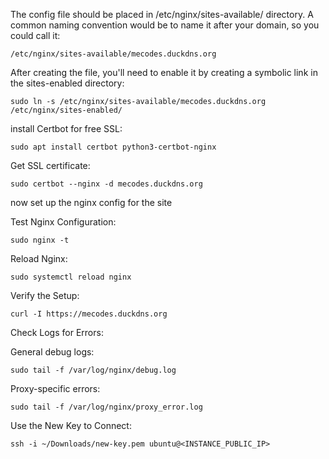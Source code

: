 The config file should be placed in /etc/nginx/sites-available/ directory. A common naming convention would be to name it after your domain, so you could call it:

    /etc/nginx/sites-available/mecodes.duckdns.org



After creating the file, you'll need to enable it by creating a symbolic link in the sites-enabled directory:

    sudo ln -s /etc/nginx/sites-available/mecodes.duckdns.org /etc/nginx/sites-enabled/



install Certbot for free SSL:

    sudo apt install certbot python3-certbot-nginx



Get SSL certificate:

    sudo certbot --nginx -d mecodes.duckdns.org



now set up the nginx config for the site


Test Nginx Configuration:

    sudo nginx -t



Reload Nginx:

    sudo systemctl reload nginx



Verify the Setup:

    curl -I https://mecodes.duckdns.org



Check Logs for Errors:

General debug logs:

    sudo tail -f /var/log/nginx/debug.log



Proxy-specific errors:

    sudo tail -f /var/log/nginx/proxy_error.log



Use the New Key to Connect:

    ssh -i ~/Downloads/new-key.pem ubuntu@<INSTANCE_PUBLIC_IP>

